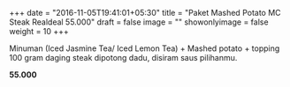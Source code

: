 +++
date = "2016-11-05T19:41:01+05:30"
title = "Paket Mashed Potato MC Steak Realdeal 55.000"
draft = false
image = ""
showonlyimage = false
weight = 10
+++

Minuman (Iced Jasmine Tea/ Iced Lemon Tea) + Mashed potato + topping 100 gram daging steak dipotong dadu, disiram saus pilihanmu.

**55.000**